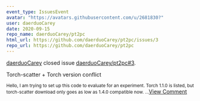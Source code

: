 ```yaml
---
event_type: IssuesEvent
avatar: "https://avatars.githubusercontent.com/u/2681830?"
user: daerduoCarey
date: 2020-09-15
repo_name: daerduoCarey/pt2pc
html_url: https://github.com/daerduoCarey/pt2pc/issues/3
repo_url: https://github.com/daerduoCarey/pt2pc
---
```


<a href='https://github.com/daerduoCarey' target='_blank'>daerduoCarey</a> closed issue <a href='https://github.com/daerduoCarey/pt2pc/issues/3' target='_blank'>daerduoCarey/pt2pc#3</a>.

<p>Torch-scatter + Torch version conflict</p><small>Hello, I am trying to set up this code to evaluate for an experiment. Torch 1.1.0 is listed, but torch-scatter download only goes as low as 1.4.0 compatible now. ...</small><a href='https://github.com/daerduoCarey/pt2pc/issues/3' target='_blank'>View Comment</a>